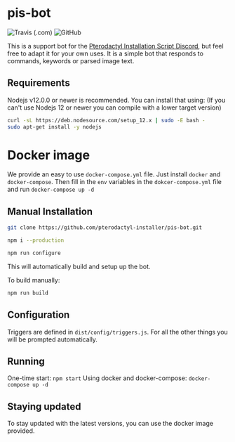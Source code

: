 # pis-bot

![Travis (.com)](https://img.shields.io/travis/com/Sam1370/pis-bot)
![GitHub](https://img.shields.io/github/license/Sam1370/pis-bot)

This is a support bot for the [Pterodactyl Installation Script Discord](https://pterodactyl-installer.se/discord), but feel free to adapt it for your own uses. It is a simple bot that responds to commands, keywords or parsed image text.

## Requirements

Nodejs v12.0.0 or newer is recommended. You can install that using:
(If you can't use Nodejs 12 or newer you can compile with a lower target version)

```bash
curl -sL https://deb.nodesource.com/setup_12.x | sudo -E bash -
sudo apt-get install -y nodejs
```
# Docker image

We provide an easy to use `docker-compose.yml` file. Just install `docker` and `docker-compose`.
Then fill in the `env` variables in the `dokcer-compose.yml` file and run `docker-compose up -d`

## Manual Installation

```bash
git clone https://github.com/pterodactyl-installer/pis-bot.git
```

```bash
npm i --production
```

```bash
npm run configure
```

This will automatically build and setup up the bot.

To build manually:

```bash
npm run build
```

## Configuration

Triggers are defined in `dist/config/triggers.js`.
For all the other things you will be prompted automatically.

## Running

One-time start: `npm start`
Using docker and docker-compose: `docker-compose up -d`

## Staying updated

To stay updated with the latest versions, you can use the docker image provided.
